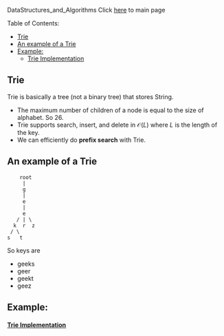 DataStructures_and_Algorithms
Click [here](../README.md) to main page

Table of Contents:
- [Trie](#trie)
- [An example of a Trie](#an-example-of-a-trie)
- [Example:](#example)
    - [Trie Implementation](#trie-implementation)

## Trie
Trie is basically a tree (not a binary tree) that stores String.
- The maximum number of children of a node is equal to the size of alphabet. So 26.
- Trie supports search, insert, and delete in $\mathcal{O}(L)$ where $L$ is the length of the key.
- We can efficiently do **prefix search** with Trie.

## An example of a Trie
```
    root
     |
     g
     |
     e
     |
     e
   / | \
  k  r  z
 / \
s   t
```
So keys are
- geeks
- geer
- geekt
- geez

## Example:
#### [Trie Implementation](trie_implementation/description.md)